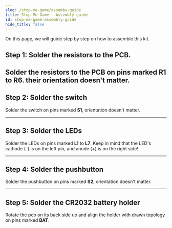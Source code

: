 ```yaml
---
slug: /stop-me-game/assemby-guide
title: Stop Me Game - Assembly guide
id: stop-me-game-assembly-guide
hide_title: false
---
```


On this page, we will guide step by step on how to assemble this kit.

## Step 1: Solder the resistors to the PCB.
Solder the resistors to the PCB on pins marked **R1** to **R6**. their orientation doesn't matter.
<CenteredImage src="/img/stop-me-game/resistors_highlighted.jpg" alt="Highlighted pins for resistors R1 to R6" caption="Highlighted pins for resistors R1 to R7" width="600px"/>
---

## Step 2: Solder the switch
Solder the switch on pins marked **S1**, orientation doesn't matter.
<CenteredImage src="/img/stop-me-game/switch_highlighted.jpg" alt="Highlighted pins for switch" caption="Highlighted pins for switch" width="600px"/>

---

## Step 3: Solder the LEDs
Solder the LEDs on pins marked **L1** to **L7**. Keep in mind that the LED's cathode (-) is on the left pin, and anode (+) is on the right side!
<CenteredImage src="/img/stop-me-game/led.jpg" alt="Marked pins on LED" caption="Marked pins on LED" width="600px"/>
<CenteredImage src="/img/stop-me-game/leds_highlighted.jpg" alt="Highlighted pins for LEDs" caption="Highlighted pins for LEDs" width="600px"/>

---

## Step 4: Solder the pushbutton
Solder the pushbutton on pins marked **S2**, orientation doesn't matter.
<CenteredImage src="/img/stop-me-game/pushbutton_highlighted.jpg" alt="Highlighted pins for pushbutton" caption="Highlighted pins for pushbutton" width="600px"/>

---

## Step 5: Solder the CR2032 battery holder
Rotate the pcb on its back side up and align the holder with drawn topology on pins marked **BAT**.
<CenteredImage src="/img/stop-me-game/battery_holder_highlighted.jpg" alt="Highlighted pins for pushbutton" caption="Highlighted pins for pushbutton" width="600px"/>